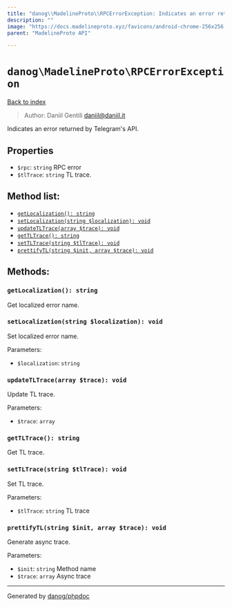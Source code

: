 ```yaml
---
title: "danog\\MadelineProto\\RPCErrorException: Indicates an error returned by Telegram's API."
description: ""
image: "https://docs.madelineproto.xyz/favicons/android-chrome-256x256.png"
parent: "MadelineProto API"

---
```

# `danog\MadelineProto\RPCErrorException`
[Back to index](../../index.html)

> Author: Daniil Gentili <daniil@daniil.it>  
  

Indicates an error returned by Telegram's API.  



## Properties
* `$rpc`: `string` RPC error
* `$tlTrace`: `string` TL trace.

## Method list:
* [`getLocalization(): string`](#getlocalization-string)
* [`setLocalization(string $localization): void`](#setlocalization-string-localization-void)
* [`updateTLTrace(array $trace): void`](#updatetltrace-array-trace-void)
* [`getTLTrace(): string`](#gettltrace-string)
* [`setTLTrace(string $tlTrace): void`](#settltrace-string-tltrace-void)
* [`prettifyTL(string $init, array $trace): void`](#prettifytl-string-init-array-trace-void)

## Methods:
### `getLocalization(): string`

Get localized error name.



### `setLocalization(string $localization): void`

Set localized error name.


Parameters:

* `$localization`: `string`   



### `updateTLTrace(array $trace): void`

Update TL trace.


Parameters:

* `$trace`: `array`   



### `getTLTrace(): string`

Get TL trace.



### `setTLTrace(string $tlTrace): void`

Set TL trace.


Parameters:

* `$tlTrace`: `string` TL trace  



### `prettifyTL(string $init, array $trace): void`

Generate async trace.


Parameters:

* `$init`: `string` Method name  
* `$trace`: `array` Async trace  



---
Generated by [danog/phpdoc](https://phpdoc.daniil.it)
